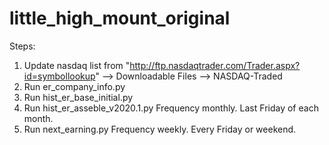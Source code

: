 # little_high_mount_original

Steps:
1. Update nasdaq list from "http://ftp.nasdaqtrader.com/Trader.aspx?id=symbollookup" --> Downloadable Files --> NASDAQ-Traded
2. Run er_company_info.py
3. Run hist_er_base_initial.py
4. Run hist_er_asseble_v2020.1.py Frequency monthly. Last Friday of each month.
5. Run next_earning.py Frequency weekly. Every Friday or weekend.
